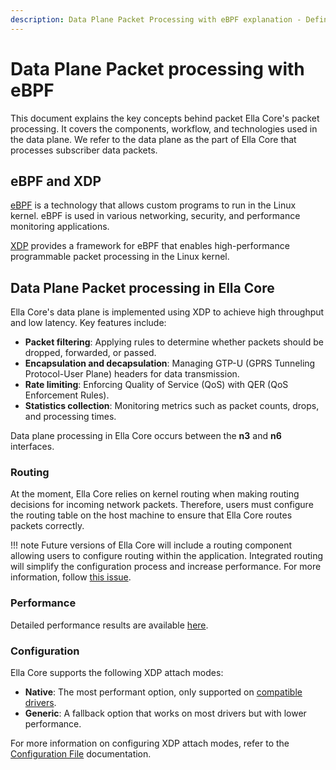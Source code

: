 ```yaml
---
description: Data Plane Packet Processing with eBPF explanation - Definitions, components, and workflow of packet processing.
---
```


# Data Plane Packet processing with eBPF

This document explains the key concepts behind packet Ella Core's packet processing. It covers the components, workflow, and technologies used in the data plane. We refer to the data plane as the part of Ella Core that processes subscriber data packets.

## eBPF and XDP

[eBPF](https://ebpf.io/) is a technology that allows custom programs to run in the Linux kernel. eBPF is used in various networking, security, and performance monitoring applications.

[XDP](https://www.iovisor.org/technology/xdp) provides a framework for eBPF that enables high-performance programmable packet processing in the Linux kernel.

## Data Plane Packet processing in Ella Core

Ella Core's data plane is implemented using XDP to achieve high throughput and low latency. Key features include:

- **Packet filtering**: Applying rules to determine whether packets should be dropped, forwarded, or passed.
- **Encapsulation and decapsulation**: Managing GTP-U (GPRS Tunneling Protocol-User Plane) headers for data transmission.
- **Rate limiting**: Enforcing Quality of Service (QoS) with QER (QoS Enforcement Rules).
- **Statistics collection**: Monitoring metrics such as packet counts, drops, and processing times.

Data plane processing in Ella Core occurs between the **n3** and **n6** interfaces.

### Routing

At the moment, Ella Core relies on kernel routing when making routing decisions for incoming network packets. Therefore, users must configure the routing table on the host machine to ensure that Ella Core routes packets correctly.

!!! note
    Future versions of Ella Core will include a routing component allowing users to configure routing within the application. Integrated routing will simplify the configuration process and increase performance. For more information, follow [this issue](https://github.com/ellanetworks/core/issues/407).

### Performance

Detailed performance results are available [here](../reference/performance.md).

### Configuration

Ella Core supports the following XDP attach modes:

- **Native**: The most performant option, only supported on [compatible drivers](https://github.com/iovisor/bcc/blob/master/docs/kernel-versions.md#xdp).
- **Generic**: A fallback option that works on most drivers but with lower performance.

For more information on configuring XDP attach modes, refer to the [Configuration File](../reference/config_file.md) documentation.
